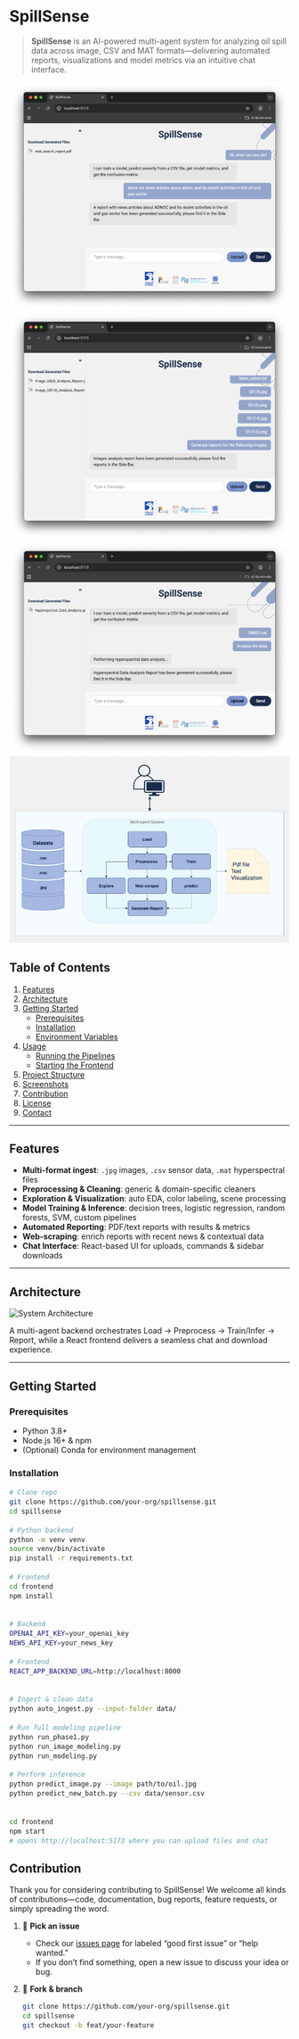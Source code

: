 # SpillSense

> **SpillSense** is an AI-powered multi-agent system for analyzing oil spill data across image, CSV and MAT formats—delivering automated reports, visualizations and model metrics via an intuitive chat interface.
>
> 
![Image Analysis Report](docs/images/Picture1.png)
![Hyperspectral Data Analysis](docs/images/Picture2.png)
![System Architecture Diagram](docs/images/Picture3.png)
![News-Scraping Report](docs/images/Picture4.png)

## Table of Contents

1. [Features](#features)  
2. [Architecture](#architecture)  
3. [Getting Started](#getting-started)  
   - [Prerequisites](#prerequisites)  
   - [Installation](#installation)  
   - [Environment Variables](#environment-variables)  
4. [Usage](#usage)  
   - [Running the Pipelines](#running-the-pipelines)  
   - [Starting the Frontend](#starting-the-frontend)  
5. [Project Structure](#project-structure)  
6. [Screenshots](#screenshots)  
7. [Contribution](#contribution)  
8. [License](#license)  
9. [Contact](#contact)  

---

## Features

- **Multi-format ingest**: `.jpg` images, `.csv` sensor data, `.mat` hyperspectral files  
- **Preprocessing & Cleaning**: generic & domain-specific cleaners  
- **Exploration & Visualization**: auto EDA, color labeling, scene processing  
- **Model Training & Inference**: decision trees, logistic regression, random forests, SVM, custom pipelines  
- **Automated Reporting**: PDF/text reports with results & metrics  
- **Web-scraping**: enrich reports with recent news & contextual data  
- **Chat Interface**: React-based UI for uploads, commands & sidebar downloads  

---

## Architecture

![System Architecture](docs/images/455a05f5-2ead-4bb1-9530-f7e9beb0b351.png)

A multi-agent backend orchestrates Load → Preprocess → Train/Infer → Report, while a React frontend delivers a seamless chat and download experience.

---

## Getting Started

### Prerequisites

- Python 3.8+  
- Node.js 16+ & npm  
- (Optional) Conda for environment management  

### Installation

```bash
# Clone repo
git clone https://github.com/your-org/spillsense.git
cd spillsense

# Python backend
python -m venv venv
source venv/bin/activate
pip install -r requirements.txt

# Frontend
cd frontend
npm install


# Backend
OPENAI_API_KEY=your_openai_key
NEWS_API_KEY=your_news_key

# Frontend
REACT_APP_BACKEND_URL=http://localhost:8000


# Ingest & clean data
python auto_ingest.py --input-folder data/

# Run full modeling pipeline
python run_phase1.py
python run_image_modeling.py
python run_modeling.py

# Perform inference
python predict_image.py --image path/to/oil.jpg
python predict_new_batch.py --csv data/sensor.csv


cd frontend
npm start
# opens http://localhost:5173 where you can upload files and chat

```
## Contribution

Thank you for considering contributing to SpillSense! We welcome all kinds of contributions—code, documentation, bug reports, feature requests, or simply spreading the word.

1. 🎯 **Pick an issue**  
   - Check our [issues page](https://github.com/your-org/spillsense/issues) for labeled “good first issue” or “help wanted.”  
   - If you don’t find something, open a new issue to discuss your idea or bug.  

2. 🍴 **Fork & branch**  
   ```bash
   git clone https://github.com/your-org/spillsense.git
   cd spillsense
   git checkout -b feat/your-feature
```

